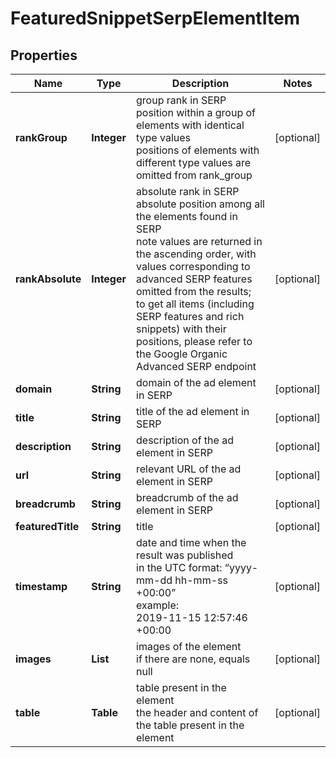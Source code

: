 # FeaturedSnippetSerpElementItem


## Properties

| Name | Type | Description | Notes |
|------------ | ------------- | ------------- | -------------|
**rankGroup** | **Integer** | group rank in SERP<br>position within a group of elements with identical type values<br>positions of elements with different type values are omitted from rank_group |[optional]|
**rankAbsolute** | **Integer** | absolute rank in SERP<br>absolute position among all the elements found in SERP<br>note values are returned in the ascending order, with values corresponding to advanced SERP features omitted from the results;<br>to get all items (including SERP features and rich snippets) with their positions, please refer to the Google Organiс Advanced SERP endpoint |[optional]|
**domain** | **String** | domain of the ad element in SERP |[optional]|
**title** | **String** | title of the ad element in SERP |[optional]|
**description** | **String** | description of the ad element in SERP |[optional]|
**url** | **String** | relevant URL of the ad element in SERP |[optional]|
**breadcrumb** | **String** | breadcrumb of the ad element in SERP |[optional]|
**featuredTitle** | **String** | title |[optional]|
**timestamp** | **String** | date and time when the result was published<br>in the UTC format: “yyyy-mm-dd hh-mm-ss +00:00”<br>example:<br>2019-11-15 12:57:46 +00:00 |[optional]|
**images** | **List<AiModeImagesElementInfo>** | images of the element<br>if there are none, equals null |[optional]|
**table** | **Table** | table present in the element<br>the header and content of the table present in the element |[optional]|